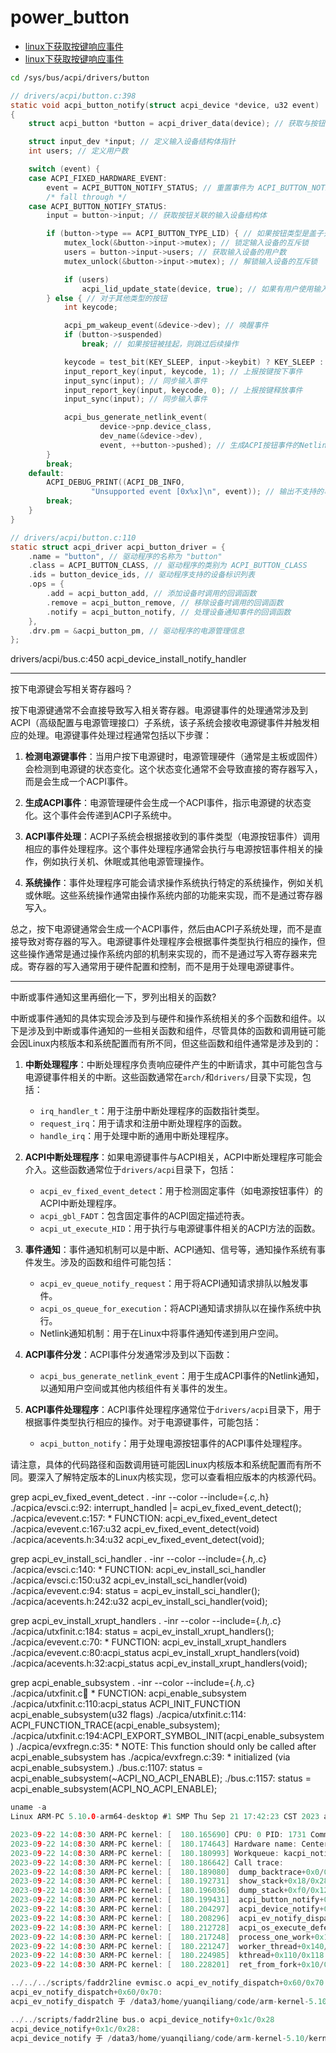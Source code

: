 # power_button

- [linux下获取按键响应事件](https://blog.csdn.net/jjjjjj0000/article/details/120187623)
- [linux下获取按键响应事件](https://www.cnblogs.com/yangwindsor/articles/3454955.html)

```bash
cd /sys/bus/acpi/drivers/button
```

```c
// drivers/acpi/button.c:398
static void acpi_button_notify(struct acpi_device *device, u32 event)
{
	struct acpi_button *button = acpi_driver_data(device); // 获取与按钮相关的数据结构

	struct input_dev *input; // 定义输入设备结构体指针
	int users; // 定义用户数

	switch (event) {
	case ACPI_FIXED_HARDWARE_EVENT:
		event = ACPI_BUTTON_NOTIFY_STATUS; // 重置事件为 ACPI_BUTTON_NOTIFY_STATUS
		/* fall through */
	case ACPI_BUTTON_NOTIFY_STATUS:
		input = button->input; // 获取按钮关联的输入设备结构体

		if (button->type == ACPI_BUTTON_TYPE_LID) { // 如果按钮类型是盖子开合按钮
			mutex_lock(&button->input->mutex); // 锁定输入设备的互斥锁
			users = button->input->users; // 获取输入设备的用户数
			mutex_unlock(&button->input->mutex); // 解锁输入设备的互斥锁

			if (users)
				acpi_lid_update_state(device, true); // 如果有用户使用输入设备，更新盖子状态
		} else { // 对于其他类型的按钮
			int keycode;

			acpi_pm_wakeup_event(&device->dev); // 唤醒事件
			if (button->suspended)
				break; // 如果按钮被挂起，则跳过后续操作

			keycode = test_bit(KEY_SLEEP, input->keybit) ? KEY_SLEEP : KEY_POWER; // 根据按钮类型确定按键代码
			input_report_key(input, keycode, 1); // 上报按键按下事件
			input_sync(input); // 同步输入事件
			input_report_key(input, keycode, 0); // 上报按键释放事件
			input_sync(input); // 同步输入事件

			acpi_bus_generate_netlink_event(
					device->pnp.device_class,
					dev_name(&device->dev),
					event, ++button->pushed); // 生成ACPI按钮事件的Netlink事件，递增按钮按下次数
		}
		break;
	default:
		ACPI_DEBUG_PRINT((ACPI_DB_INFO,
				  "Unsupported event [0x%x]\n", event)); // 输出不支持的事件信息
		break;
	}
}
```

```c
// drivers/acpi/button.c:110
static struct acpi_driver acpi_button_driver = {
	.name = "button", // 驱动程序的名称为 "button"
	.class = ACPI_BUTTON_CLASS, // 驱动程序的类别为 ACPI_BUTTON_CLASS
	.ids = button_device_ids, // 驱动程序支持的设备标识列表
	.ops = {
		.add = acpi_button_add, // 添加设备时调用的回调函数
		.remove = acpi_button_remove, // 移除设备时调用的回调函数
		.notify = acpi_button_notify, // 处理设备通知事件的回调函数
	},
	.drv.pm = &acpi_button_pm, // 驱动程序的电源管理信息
};
```

drivers/acpi/bus.c:450
acpi_device_install_notify_handler

-------------------------------------------

按下电源键会写相关寄存器吗？

按下电源键通常不会直接导致写入相关寄存器。电源键事件的处理通常涉及到ACPI（高级配置与电源管理接口）子系统，该子系统会接收电源键事件并触发相应的处理。电源键事件处理过程通常包括以下步骤：

1. **检测电源键事件**：当用户按下电源键时，电源管理硬件（通常是主板或固件）会检测到电源键的状态变化。这个状态变化通常不会导致直接的寄存器写入，而是会生成一个ACPI事件。

2. **生成ACPI事件**：电源管理硬件会生成一个ACPI事件，指示电源键的状态变化。这个事件会传递到ACPI子系统中。

3. **ACPI事件处理**：ACPI子系统会根据接收到的事件类型（电源按钮事件）调用相应的事件处理程序。这个事件处理程序通常会执行与电源按钮事件相关的操作，例如执行关机、休眠或其他电源管理操作。

4. **系统操作**：事件处理程序可能会请求操作系统执行特定的系统操作，例如关机或休眠。这些系统操作通常由操作系统内部的功能来实现，而不是通过寄存器写入。

总之，按下电源键通常会生成一个ACPI事件，然后由ACPI子系统处理，而不是直接导致对寄存器的写入。电源键事件处理程序会根据事件类型执行相应的操作，但这些操作通常是通过操作系统内部的机制来实现的，而不是通过写入寄存器来完成。寄存器的写入通常用于硬件配置和控制，而不是用于处理电源键事件。


-------------------


中断或事件通知这里再细化一下，罗列出相关的函数?

中断或事件通知的具体实现会涉及到与硬件和操作系统相关的多个函数和组件。以下是涉及到中断或事件通知的一些相关函数和组件，尽管具体的函数和调用链可能会因Linux内核版本和系统配置而有所不同，但这些函数和组件通常是涉及到的：

1. **中断处理程序**：中断处理程序负责响应硬件产生的中断请求，其中可能包含与电源键事件相关的中断。这些函数通常在`arch/`和`drivers/`目录下实现，包括：

   - `irq_handler_t`：用于注册中断处理程序的函数指针类型。
   - `request_irq`：用于请求和注册中断处理程序的函数。
   - `handle_irq`：用于处理中断的通用中断处理程序。

2. **ACPI中断处理程序**：如果电源键事件与ACPI相关，ACPI中断处理程序可能会介入。这些函数通常位于`drivers/acpi`目录下，包括：

   - `acpi_ev_fixed_event_detect`：用于检测固定事件（如电源按钮事件）的ACPI中断处理程序。
   - `acpi_gbl_FADT`：包含固定事件的ACPI固定描述符表。
   - `acpi_ut_execute_HID`：用于执行与电源键事件相关的ACPI方法的函数。

3. **事件通知**：事件通知机制可以是中断、ACPI通知、信号等，通知操作系统有事件发生。涉及的函数和组件可能包括：

   - `acpi_ev_queue_notify_request`：用于将ACPI通知请求排队以触发事件。
   - `acpi_os_queue_for_execution`：将ACPI通知请求排队以在操作系统中执行。
   - Netlink通知机制：用于在Linux中将事件通知传递到用户空间。

4. **ACPI事件分发**：ACPI事件分发通常涉及到以下函数：

   - `acpi_bus_generate_netlink_event`：用于生成ACPI事件的Netlink通知，以通知用户空间或其他内核组件有关事件的发生。

5. **ACPI事件处理程序**：ACPI事件处理程序通常位于`drivers/acpi`目录下，用于根据事件类型执行相应的操作。对于电源键事件，可能包括：

   - `acpi_button_notify`：用于处理电源按钮事件的ACPI事件处理程序。

请注意，具体的代码路径和函数调用链可能因Linux内核版本和系统配置而有所不同。要深入了解特定版本的Linux内核实现，您可以查看相应版本的内核源代码。


grep acpi_ev_fixed_event_detect . -inr --color --include={*.c,*.h}
./acpica/evsci.c:92:    interrupt_handled |= acpi_ev_fixed_event_detect();
./acpica/evevent.c:157: * FUNCTION:    acpi_ev_fixed_event_detect
./acpica/evevent.c:167:u32 acpi_ev_fixed_event_detect(void)
./acpica/acevents.h:34:u32 acpi_ev_fixed_event_detect(void);


grep acpi_ev_install_sci_handler . -inr --color --include={*.h,*.c}
./acpica/evsci.c:140: * FUNCTION:    acpi_ev_install_sci_handler
./acpica/evsci.c:150:u32 acpi_ev_install_sci_handler(void)
./acpica/evevent.c:94:  status = acpi_ev_install_sci_handler();
./acpica/acevents.h:242:u32 acpi_ev_install_sci_handler(void);



grep acpi_ev_install_xrupt_handlers . -inr --color --include={*.h,*.c}
./acpica/utxfinit.c:184:                status = acpi_ev_install_xrupt_handlers();
./acpica/evevent.c:70: * FUNCTION:    acpi_ev_install_xrupt_handlers
./acpica/evevent.c:80:acpi_status acpi_ev_install_xrupt_handlers(void)
./acpica/acevents.h:32:acpi_status acpi_ev_install_xrupt_handlers(void);



grep acpi_enable_subsystem . -inr --color --include={*.h,*.c}
./acpica/utxfinit.c:100: * FUNCTION:    acpi_enable_subsystem
./acpica/utxfinit.c:110:acpi_status ACPI_INIT_FUNCTION acpi_enable_subsystem(u32 flags)
./acpica/utxfinit.c:114:        ACPI_FUNCTION_TRACE(acpi_enable_subsystem);
./acpica/utxfinit.c:194:ACPI_EXPORT_SYMBOL_INIT(acpi_enable_subsystem)
./acpica/evxfregn.c:35: * NOTE: This function should only be called after acpi_enable_subsystem has
./acpica/evxfregn.c:39: * initialized (via acpi_enable_subsystem.)
./bus.c:1107:   status = acpi_enable_subsystem(~ACPI_NO_ACPI_ENABLE);
./bus.c:1157:   status = acpi_enable_subsystem(ACPI_NO_ACPI_ENABLE);



```c
uname -a
Linux ARM-PC 5.10.0-arm64-desktop #1 SMP Thu Sep 21 17:42:23 CST 2023 aarch64 GNU/Linux

2023-09-22 14:08:30 ARM-PC kernel: [  180.165690] CPU: 0 PID: 1731 Comm: kworker/0:3 Tainted: G           OE     5.10.0-arm64-desktop #1
2023-09-22 14:08:30 ARM-PC kernel: [  180.174643] Hardware name: Centerm C7F-G3/C7F-G3, BIOS 1.05 20210816
2023-09-22 14:08:30 ARM-PC kernel: [  180.180993] Workqueue: kacpi_notify acpi_os_execute_deferred
2023-09-22 14:08:30 ARM-PC kernel: [  180.186642] Call trace:
2023-09-22 14:08:30 ARM-PC kernel: [  180.189080]  dump_backtrace+0x0/0x1e8
2023-09-22 14:08:30 ARM-PC kernel: [  180.192731]  show_stack+0x18/0x28
2023-09-22 14:08:30 ARM-PC kernel: [  180.196036]  dump_stack+0xf0/0x128
2023-09-22 14:08:30 ARM-PC kernel: [  180.199431]  acpi_button_notify+0x24/0x114 [button]
2023-09-22 14:08:30 ARM-PC kernel: [  180.204297]  acpi_device_notify+0x1c/0x28
2023-09-22 14:08:30 ARM-PC kernel: [  180.208296]  acpi_ev_notify_dispatch+0x60/0x70
2023-09-22 14:08:30 ARM-PC kernel: [  180.212728]  acpi_os_execute_deferred+0x1c/0x38
2023-09-22 14:08:30 ARM-PC kernel: [  180.217248]  process_one_work+0x1f4/0x4f0
2023-09-22 14:08:30 ARM-PC kernel: [  180.221247]  worker_thread+0x140/0x568
2023-09-22 14:08:30 ARM-PC kernel: [  180.224985]  kthread+0x110/0x118
2023-09-22 14:08:30 ARM-PC kernel: [  180.228201]  ret_from_fork+0x10/0x18
```

```c
../../../scripts/faddr2line evmisc.o acpi_ev_notify_dispatch+0x60/0x70
acpi_ev_notify_dispatch+0x60/0x70:
acpi_ev_notify_dispatch 于 /data3/home/yuanqiliang/code/arm-kernel-5.10/kernel/drivers/acpi/acpica/evmisc.c:184
```

```c
../../scripts/faddr2line bus.o acpi_device_notify+0x1c/0x28
acpi_device_notify+0x1c/0x28:
acpi_device_notify 于 /data3/home/yuanqiliang/code/arm-kernel-5.10/kernel/drivers/acpi/bus.c:425
```
